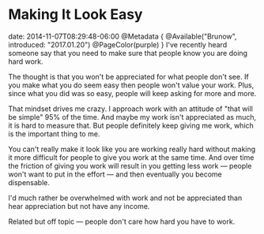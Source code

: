 # Making It Look Easy
date: 2014-11-07T08:29:48-06:00
@Metadata {
  @Available("Brunow", introduced: "2017.01.20")
  @PageColor(purple)
}
I've recently heard someone say that you need to make sure that people know you are doing hard work.

The thought is that you won't be appreciated for what people don't see. If you make what you do seem easy then people won't value your work. Plus, since what you did was so easy, people  will keep asking for more and more.

That mindset drives me crazy. I approach work with an attitude of "that will be simple" 95% of the time. And maybe my work isn't appreciated as much, it is hard to measure that. But people definitely keep giving me work, which is the important thing to me.

You can't really make it look like you are working really hard without making it more difficult for people to give you work at the same time. And over time the friction of giving you work will result in you getting less work &mdash; people won't want to put in the effort &mdash; and then eventually you become dispensable.

I'd much rather be overwhelmed with work and not be appreciated than hear appreciation but not have any income.

Related but off topic &mdash; people don't care how hard you have to work.
